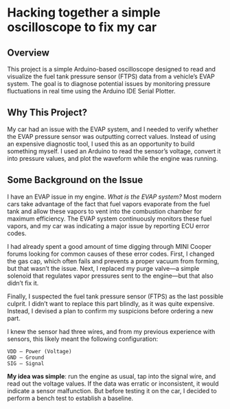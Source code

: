 # Hacking together a simple oscilloscope to fix my car

## Overview

This project is a simple Arduino-based oscilloscope designed to read and visualize the fuel tank pressure sensor (FTPS) data from a vehicle’s EVAP system. The goal is to diagnose potential issues by monitoring pressure fluctuations in real time using the Arduino IDE Serial Plotter.

## Why This Project?

My car had an issue with the EVAP system, and I needed to verify whether the EVAP pressure sensor was outputting correct values. Instead of using an expensive diagnostic tool, I used this as an opportunity to build something myself. I used an Arduino to read the sensor’s voltage, convert it into pressure values, and plot the waveform while the engine was running.

## Some Background on the Issue

I have an EVAP issue in my engine. *What is the EVAP system?* Most modern cars take advantage of the fact that fuel vapors evaporate from the fuel tank and allow these vapors to vent into the combustion chamber for maximum efficiency. The EVAP system continuously monitors these fuel vapors, and my car was indicating a major issue by reporting ECU error codes.

I had already spent a good amount of time digging through MINI Cooper forums looking for common causes of these error codes. First, I changed the gas cap, which often fails and prevents a proper vacuum from forming, but that wasn’t the issue. Next, I replaced my purge valve—a simple solenoid that regulates vapor pressures sent to the engine—but that also didn’t fix it.

Finally, I suspected the fuel tank pressure sensor (FTPS) as the last possible culprit. I didn’t want to replace this part blindly, as it was quite expensive. Instead, I devised a plan to confirm my suspicions before ordering a new part.

I knew the sensor had three wires, and from my previous experience with sensors, this likely meant the following configuration:
```
VDD – Power (Voltage)
GND – Ground
SIG – Signal
```
**My idea was simple**: run the engine as usual, tap into the signal wire, and read out the voltage values. If the data was erratic or inconsistent, it would indicate a sensor malfunction. But before testing it on the car, I decided to perform a bench test to establish a baseline.